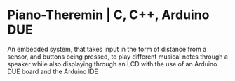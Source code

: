 # Piano-Theremin | C, C++, Arduino DUE
An embedded system, that takes input in the form of distance from a sensor, and buttons being pressed, to play different musical notes through a speaker while also displaying through an LCD with the use of an Arduino DUE board and the Arduino IDE
